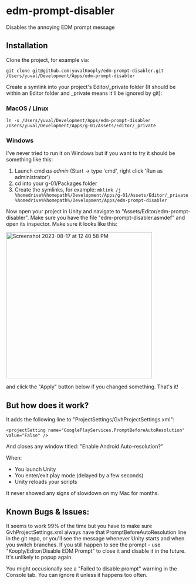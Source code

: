 # edm-prompt-disabler
Disables the annoying EDM prompt message

## Installation
Clone the project, for example via:

`git clone git@github.com:yuvalKooply/edm-prompt-disabler.git /Users/yuval/Development/Apps/edm-prompt-disabler`

Create a symlink into your project's Editor/_private folder (It should be within an Editor folder and _private means it'll be ignored by git):
### MacOS / Linux
 `ln -s /Users/yuval/Development/Apps/edm-prompt-disabler /Users/yuval/Development/Apps/g-01/Assets/Editor/_private`
### Windows
I've never tried to run it on Windows but if you want to try it should be something like this:
1. Launch cmd *as admin* (Start -> type 'cmd', right click 'Run as administrator')
2. cd into your g-01/Packages folder
3. Create the symlinks, for example:
`mklink /j %homedrive%%homepath%/Development/Apps/g-01/Assets/Editor/_private %homedrive%%homepath%/Development/Apps/edm-prompt-disabler`

Now open your project in Unity and navigate to "Assets/Editor/edm-prompt-disabler". Make sure you have the file "edm-prompt-disabler.asmdef" and open its inspector. Make sure it looks like this:

<img width="397" alt="Screenshot 2023-08-17 at 12 40 58 PM" src="https://github.com/yuvalKooply/edm-prompt-disabler/assets/97828418/286af3a4-ad1f-4c62-8896-ff7b5ed3597a">

and click the "Apply" button below if you changed something.
That's it!

## But how does it work?
It adds the following line to "ProjectSettings/GvhProjectSettings.xml":

`<projectSetting name="GooglePlayServices.PromptBeforeAutoResolution" value="False" />`

And closes any window titled: "Enable Android Auto-resolution?"

When:
* You launch Unity
* You enter/exit play mode (delayed by a few seconds)
* Unity reloads your scripts

It never showed any signs of slowdown on my Mac for months.

## Known Bugs & Issues:
It seems to work 99% of the time but you have to make sure GvhProjectSettings.xml always have that PromptBeforeAutoResolution line in the git repo, or you'll see the message whenever Unity starts and when you switch branches.
If you still happen to see the prompt - use "Kooply/Editor/Disable EDM Prompt" to close it and disable it in the future. It's unlikely to popup again.

You might occusionally see a "Failed to disable prompt" warning in the Console tab. You can ignore it unless it happens too often.
